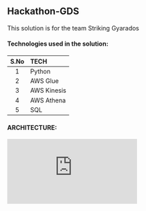 ## Hackathon-GDS
This solution is for the team Striking Gyarados

#### Technologies used in the solution:
|S.No|TECH|
|:--:|:---|
|1   |Python|
|2 |AWS Glue|
|3 |AWS Kinesis|
|4 |AWS Athena|
|5 |SQL|

#### ARCHITECTURE:
![ARCH DIAGRAM](https://github.com/AnirudhSaber/Hackathon-GDS/blob/main/ad-campaign-pipelie.pdf)
